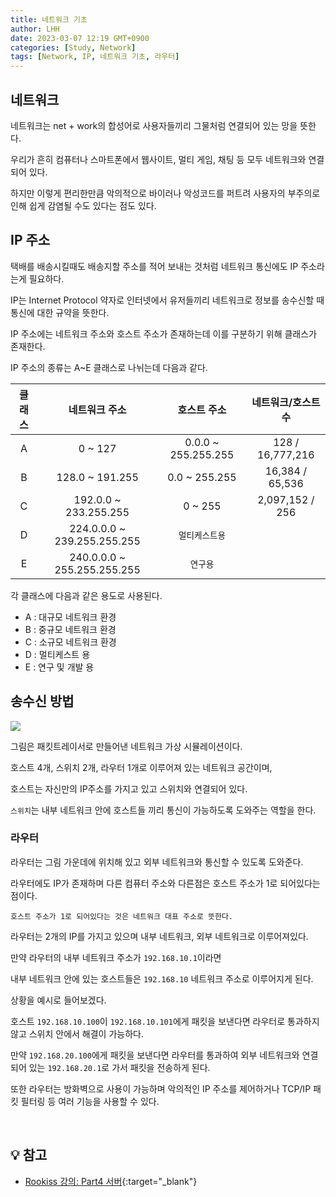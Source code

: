 ```yaml
---
title: 네트워크 기초
author: LHH
date: 2023-03-07 12:19 GMT+0900
categories: [Study, Network]
tags: [Network, IP, 네트워크 기초, 라우터]
---
```


## 네트워크
네트워크는 net + work의 합성어로 사용자들끼리 그물처럼 연결되어 있는 망을 뜻한다.

우리가 흔히 컴퓨터나 스마트폰에서 웹사이트, 멀티 게임, 채팅 등 모두 네트워크와 연결되어 있다.

하지만 이렇게 편리한만큼 악의적으로 바이러나 악성코드를 퍼트려 사용자의 부주의로 인해 쉽게 감염될 수도 있다는 점도 있다.

## IP 주소
택배를 배송시킬때도 배송지할 주소를 적어 보내는 것처럼 네트워크 통신에도 IP 주소라는게 필요하다.

IP는 Internet Protocol 약자로 인터넷에서 유저들끼리 네트워크로 정보를 송수신할 때 통신에 대한 규약을 뜻한다.

IP 주소에는 네트워크 주소와 호스트 주소가 존재하는데 이를 구분하기 위해 클래스가 존재한다.

IP 주소의 종류는 A~E 클래스로 나뉘는데 다음과 같다.

| 클래스 | 네트워크 주소          | 호스트 주소         | 네트워크/호스트 수 |
|:-----:|:---------------------:|:-------------------:|:----------:|
|   A   |   0 ~ 127             | 0.0.0 ~ 255.255.255 | 128 / 16,777,216 |
|   B   |  128.0 ~ 191.255      | 0.0 ~ 255.255       | 16,384 / 65,536 |
|   C   | 192.0.0 ~ 233.255.255 | 0 ~ 255             | 2,097,152 / 256 |
|   D   | 224.0.0.0 ~ 239.255.255.255 | `멀티케스트용` ||
|   E   | 240.0.0.0 ~ 255.255.255.255 | `연구용`      ||

각 클래스에 다음과 같은 용도로 사용된다.
- A : 대규모 네트워크 환경
- B : 중규모 네트워크 환경
- C : 소규모 네트워크 환경
- D : 멀티케스트 용
- E : 연구 및 개발 용

## 송수신 방법

![](https://user-images.githubusercontent.com/110723307/223307203-cc34465d-c965-47bb-8e23-96dc26929c5a.PNG)

그림은 패킷트레이서로 만들어낸 네트워크 가상 시뮬레이션이다.

호스트 4개, 스위치 2개, 라우터 1개로 이루어져 있는 네트워크 공간이며,

호스트는 자신만의 IP주소를 가지고 있고 스위치와 연결되어 있다.

`스위치`는 내부 네트워크 안에 호스트들 끼리 통신이 가능하도록 도와주는 역할을 한다.

### 라우터
라우터는 그림 가운데에 위치해 있고 외부 네트워크와 통신할 수 있도록 도와준다.

라우터에도 IP가 존재하며 다른 컴퓨터 주소와 다른점은 호스트 주소가 1로 되어있다는 점이다.

`호스트 주소가 1로 되어있다는 것은 네트워크 대표 주소로 뜻한다.`

라우터는 2개의 IP를 가지고 있으며 내부 네트워크, 외부 네트워크로 이루어져있다.

만약 라우터의 내부 네트워크 주소가 `192.168.10.1`이라면

내부 네트워크 안에 있는 호스트들은 `192.168.10` 네트워크 주소로 이루어지게 된다.

상황을 예시로 들어보겠다.

호스트 `192.168.10.100`이 `192.168.10.101`에게 패킷을 보낸다면 라우터로 통과하지 않고 스위치 안에서 해결이 가능하다.

만약 `192.168.20.100`에게 패킷을 보낸다면 라우터를 통과하여 외부 네트워크와 연결되어 있는 `192.168.20.1`로 가서 패킷을 전송하게 된다.

또한 라우터는 방화벽으로 사용이 가능하며 악의적인 IP 주소를 제어하거나 TCP/IP 패킷 필터링 등 여러 기능을 사용할 수 있다.

<br>

## 💡 참고
- [Rookiss 강의: Part4 서버](https://www.inflearn.com/course/%EC%9C%A0%EB%8B%88%ED%8B%B0-mmorpg-%EA%B0%9C%EB%B0%9C-part4){:target="_blank"}